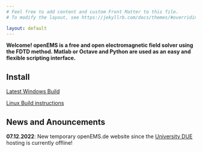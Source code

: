 ```yaml
---
# Feel free to add content and custom Front Matter to this file.
# To modify the layout, see https://jekyllrb.com/docs/themes/#overriding-theme-defaults

layout: default
---
```


**Welcome! openEMS is a free and open electromagnetic field solver using the FDTD method.
Matlab or Octave and Python are used as an easy and flexible scripting interface.**

## Install

[Latest Windows Build](https://github.com/thliebig/openEMS-Project/releases)

[Linux Build instructions](https://docs.openems.de/install.html#linux)

## News and Anouncements

**07.12.2022**: New temporary openEMS.de website since the [University DUE](https://uni-due.org/en) hosting is currently offline!
